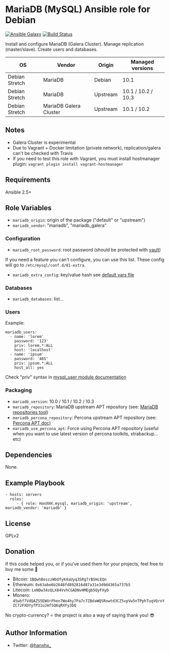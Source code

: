 MariaDB (MySQL) Ansible role for Debian
=======================================

[![Ansible Galaxy](http://img.shields.io/badge/ansible--galaxy-HanXHX.mysql-blue.svg)](https://galaxy.ansible.com/HanXHX/mysql) [![Build Status](https://travis-ci.org/HanXHX/ansible-mysql.svg?branch=master)](https://travis-ci.org/HanXHX/ansible-mysql)

Install and configure MariaDB (Galera Cluster). Manage replication (master/slave). Create users and databases.

| OS              | Vendor                  | Origin    | Managed versions          |
| --------------- | ----------------------- | --------- | ------------------------- |
| Debian Stretch  | MariaDB                 | Debian    | 10.1                      |
| Debian Stretch  | MariaDB                 | Upstream  | 10.1 / 10.2 / 10.3        |
| Debian Stretch  | MariaDB Galera Cluster  | Upstream  | 10.1 / 10.2               |

Notes
-----

* Galera Cluster is experimental
* Due to Vagrant + Docker limitation (private network), replication/galera can't be checked with Travis
* If you need to test this role with Vagrant, you must install hostmanager plugin: `vagrant plugin install vagrant-hostmanager`

Requirements
------------

Ansible 2.5+

Role Variables
--------------

- `mariadb_origin`: origin of the package ("default" or "upstream")
- `mariadb_vendor`: "mariadb", "mariadb\_galera"

### Configuration

- `mariadb_root_password`: root password (should be protected with [vault](http://docs.ansible.com/playbooks_vault.html))

If you need a feature you can't configure, you can use this list. These config will go to `/etc/mysql/conf.d/01-extra`.

- `mariadb_extra_config`: key/value hash see [default vars file](defaults/main.yml)

### Databases

- `mariadb_databases`: list...

### Users

Example:

```
mariadb_users:
  - name: 'lorem'
    password: '123'
    priv: lorem.*:ALL
    host: 'localhost'
  - name: 'ipsum'
    password: '465'
    priv: ipsum.*:ALL
    host_all: yes
```

Check "priv" syntax in [mysql\_user module documentation](http://docs.ansible.com/mysql_user_module.html)

### Packaging

- `mariadb_version`: 10.0 / 10.1 / 10.2 / 10.3
- `mariadb_repository`: MariaDB upstream APT repository (see: [MariaDB repositories tool](https://downloads.mariadb.org/mariadb/repositories))
- `mariadb_percona_repository`: Percona upstream APT repository (see: [Percona APT doc](http://www.percona.com/doc/percona-server/5.5/installation/apt_repo.html))
- `mariadb_use_percona_apt`: Force using Percona APT repository (useful when you want to use latest version of percona toolkits, xtrabackup... etc)

Dependencies
------------

None.

Example Playbook
----------------

    - hosts: servers
      roles:
         - { role: HanXHX.mysql, mariadb_origin: 'upstream', mariadb_vendor: 'mariadb' }

License
-------

GPLv2

Donation
--------

If this code helped you, or if you’ve used them for your projects, feel free to buy me some :beers:

- Bitcoin: `1BQwhBeszzWbUTyK4aUyq3SRg7rBSHcEQn`
- Ethereum: `0x63abe6b2648fd892816d87a31e3d9d4365a737b5`
- Litecoin: `LeNDw34zQLX84VvhCGADNvHMEgb5QyFXyD`
- Monero: `45wbf7VdQAZS5EWUrPhen7Wo4hy7Pa7c7ZBdaWQSRowtd3CZ5vpVw5nTPphTuqVQrnYZC72FXDYyfP31uJmfSQ6qRXFy3bQ`

No crypto-currency? :star: the project is also a way of saying thank you! :sunglasses:

Author Information
------------------

- Twitter: [@hanxhx_](https://twitter.com/hanxhx_)

